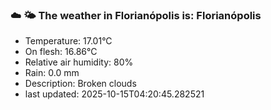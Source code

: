 ### ☁️ 🌤️  The weather in Florianópolis is: Florianópolis

- Temperature: 17.01°C
- On flesh: 16.86°C
- Relative air humidity: 80%
- Rain: 0.0 mm
- Description: Broken clouds
- last updated: 2025-10-15T04:20:45.282521
